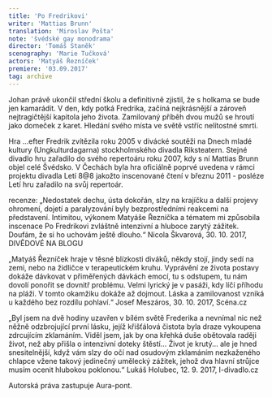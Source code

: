 ```yaml
---
title: 'Po Fredrikovi'
writer: 'Mattias Brunn'
translation: 'Miroslav Pošta'
note: 'švédské gay monodrama'
director: 'Tomáš Staněk'
scenography: 'Marie Tučková'
actors: 'Matyáš Řezníček'
premiere: '03.09.2017'
tag: archive
---
```

Johan právě ukončil střední školu a definitivně zjistil, že s holkama se bude jen kamarádit. V den, kdy potká Fredrika, začíná nejkrásnější a zároveň nejtragičtější kapitola jeho života. Zamilovaný příběh dvou mužů se hroutí jako domeček z karet. Hledání svého místa ve světě vstříc nelítostné smrti.

Hra ...efter Fredrik zvítězila roku 2005 v divácké soutěži na Dnech mladé kultury (Ungkulturdagarna) stockholmského divadla Riksteatern. Stejné divadlo hru zařadilo do svého repertoáru roku 2007, kdy s ní Mattias Brunn objel celé Švédsko. V Čechách byla hra oficiálně poprvé uvedena v rámci projektu divadla Letí 8@8 jakožto inscenované čtení v březnu 2011 - posléze Letí hru zařadilo na svůj repertoár.

recenze: 
„Nedostatek dechu, ústa dokořán, slzy na krajíčku a další projevy ohromení, dojetí a paralyzování byly bezprostředními reakcemi na představení. Intimitou, výkonem Matyáše Řezníčka a tématem mi způsobila inscenace Po Fredrikovi zvláštně intenzivní a hluboce zarytý zážitek. Doufám, že si ho uchovám ještě dlouho.“ Nicola Škvarová, 30. 10. 2017, DIVĚDOVÉ NA BLOGU

„Matyáš Řezníček hraje v těsné blízkosti diváků, někdy stojí, jindy sedí na zemi, nebo na židličce v terapeutickém kruhu. Vyprávění ze života postavy dokáže dávkovat v přiměřených dávkách emocí, tu s odstupem, tu nám dovolí ponořit se dovnitř problému. Velmi lyrický je v pasáži, kdy líčí příhodu na pláži. V tomto okamžiku dokáže až dojmout. Láska a zamilovanost vzniká u každého bez rozdílu pohlaví.“ Josef Meszáros, 30. 10. 2017, Scéna.cz

„Byl jsem na dvě hodiny uzavřen v bílém světě Frederika a nevnímal nic než něžně odzbrojující první lásku, jejíž křišťálová čistota byla draze vykoupena zdrcujícím zklamáním. Viděl jsem, jak by ona křehká duše obětovala raději život, než aby přišla o intenzivní doteky štěstí... Život je krutý... ale je hned snesitelnější, když vám slzy do očí nad osudovým zklamáním nezkaženého chlapce vžene takový jedinečný umělecký zážitek, jehož dva hlavní strůjce musím ocenit hlubokou poklonou.“
Lukáš Holubec, 12. 9. 2017, I-divadlo.cz

Autorská práva zastupuje Aura-pont.
